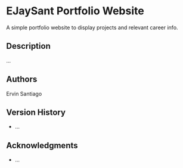 # EJaySant Portfolio Website

A simple portfolio website to display projects and relevant career info.

## Description

...


## Authors

Ervin Santiago


## Version History

* ...

## Acknowledgments

* ...